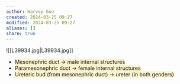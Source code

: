 ```yaml
---
author: Harvey Guo
created: 2024-03-25 09:27
modified: 2024-03-25 09:27
aliases: []
share: true
---
```

![[L39934.jpg|L39934.jpg]]

- <span style="background:rgba(240, 200, 0, 0.2)">Mesonephric duct → male internal structures</span>
- <span style="background:rgba(240, 200, 0, 0.2)">Paramesonephric duct → female internal structures</span>
- <span style="background:rgba(240, 200, 0, 0.2)">Ureteric bud (from mesonephric duct) → ureter (in both genders)</span>